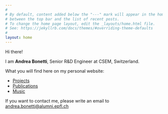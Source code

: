 ```yaml
---
#
# By default, content added below the "---" mark will appear in the home page
# between the top bar and the list of recent posts.
# To change the home page layout, edit the _layouts/home.html file.
# See: https://jekyllrb.com/docs/themes/#overriding-theme-defaults
#
layout: home
---
```


Hi there!

I am **Andrea Bonetti**, Senior R&D Engineer at CSEM, Switzerland.

What you will find here on my personal website:
- [Projects](projects.md)
- [Publications](publications.md)
- [Music](music.md)

If you want to contact me, please write an email to [andrea.bonetti@alumni.epfl.ch ](mailto:andrea.bonetti@alumni.epfl.ch)
